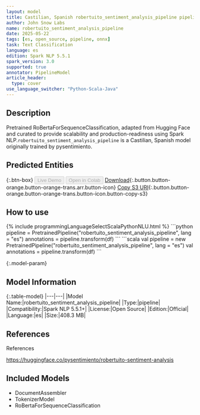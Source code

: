 ```yaml
---
layout: model
title: Castilian, Spanish robertuito_sentiment_analysis_pipeline pipeline RoBertaForSequenceClassification from pysentimiento
author: John Snow Labs
name: robertuito_sentiment_analysis_pipeline
date: 2025-05-22
tags: [es, open_source, pipeline, onnx]
task: Text Classification
language: es
edition: Spark NLP 5.5.1
spark_version: 3.0
supported: true
annotator: PipelineModel
article_header:
  type: cover
use_language_switcher: "Python-Scala-Java"
---
```


## Description

Pretrained RoBertaForSequenceClassification, adapted from Hugging Face and curated to provide scalability and production-readiness using Spark NLP.`robertuito_sentiment_analysis_pipeline` is a Castilian, Spanish model originally trained by pysentimiento.

## Predicted Entities



{:.btn-box}
<button class="button button-orange" disabled>Live Demo</button>
<button class="button button-orange" disabled>Open in Colab</button>
[Download](https://s3.amazonaws.com/auxdata.johnsnowlabs.com/public/models/robertuito_sentiment_analysis_pipeline_es_5.5.1_3.0_1747907868715.zip){:.button.button-orange.button-orange-trans.arr.button-icon}
[Copy S3 URI](s3://auxdata.johnsnowlabs.com/public/models/robertuito_sentiment_analysis_pipeline_es_5.5.1_3.0_1747907868715.zip){:.button.button-orange.button-orange-trans.button-icon.button-copy-s3}

## How to use



<div class="tabs-box" markdown="1">
{% include programmingLanguageSelectScalaPythonNLU.html %}
```python
pipeline = PretrainedPipeline("robertuito_sentiment_analysis_pipeline", lang = "es")
annotations =  pipeline.transform(df)
```
```scala
val pipeline = new PretrainedPipeline("robertuito_sentiment_analysis_pipeline", lang = "es")
val annotations = pipeline.transform(df)
```
</div>

{:.model-param}
## Model Information

{:.table-model}
|---|---|
|Model Name:|robertuito_sentiment_analysis_pipeline|
|Type:|pipeline|
|Compatibility:|Spark NLP 5.5.1+|
|License:|Open Source|
|Edition:|Official|
|Language:|es|
|Size:|408.3 MB|

## References

References

https://huggingface.co/pysentimiento/robertuito-sentiment-analysis

## Included Models

- DocumentAssembler
- TokenizerModel
- RoBertaForSequenceClassification